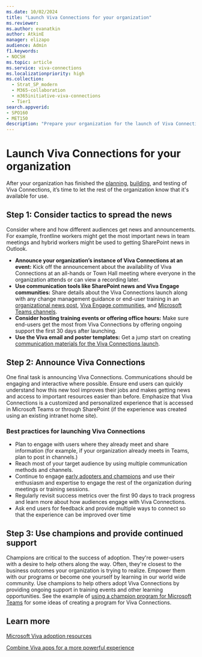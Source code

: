 ```yaml
---
ms.date: 10/02/2024
title: "Launch Viva Connections for your organization"
ms.reviewer: 
ms.author: evanatkin
author: AtkinE
manager: elizapo
audience: Admin
f1.keywords:
- NOCSH
ms.topic: article
ms.service: viva-connections
ms.localizationpriority: high
ms.collection:
  - Strat_SP_modern
  - M365-collaboration
  - m365initiative-viva-connections
  - Tier1
search.appverid:
- SPO160
- MET150
description: "Prepare your organization for the launch of Viva Connections by using news posts, announcements, and Champions."
---
```


# Launch Viva Connections for your organization

After your organization has finished the [planning](plan-viva-connections.md), [building](build-viva-connections.md), and testing of Viva Connections, it’s time to let the rest of the organization know that it's available for use.

## Step 1: Consider tactics to spread the news

Consider where and how different audiences get news and announcements. For example, frontline workers might get the most important news in team meetings and hybrid workers might be used to getting SharePoint news in Outlook.

- **Announce your organization’s instance of Viva Connections at an event:** Kick off the announcement about the availability of Viva Connections at an all-hands or Town Hall meeting where everyone in the organization attends or can view a recording later.
- **Use communication tools like SharePoint news and Viva Engage communities:** Share details about the Viva Connections launch along with any change management guidance or end-user training in an [organizational news post](https://support.microsoft.com/office/create-and-share-news-on-your-sharepoint-sites-495f8f1a-3bef-4045-b33a-55e5abe7aed7#:~:text=In%20SharePoint%20Online%2C%20you%20can%20add%20news%20posts,instructions%20Create%20the%20news%20post%20.%20See%20More), [Viva Engage communities](https://support.microsoft.com/topic/dc806ad9-73bb-49ae-9c68-d800fd902649), and [Microsoft Teams channels](https://support.microsoft.com/office/8e7b8f6f-0f0d-41c2-9883-3dc0bd5d4cda).
- **Consider hosting training events or offering office hours:** Make sure end-users get the most from Viva Connections by offering ongoing support the first 30 days after launching.
- **Use the Viva email and poster templates:** Get a jump start on creating [communication materials for the Viva Connections launch](https://adoption.microsoft.com/viva/).

## Step 2: Announce Viva Connections

One final task is announcing Viva Connections. Communications should be engaging and interactive where possible. Ensure end users can quickly understand how this new tool improves their jobs and makes getting news and access to important resources easier than before. Emphasize that Viva Connections is a customized and personalized experience that is accessed in Microsoft Teams or through SharePoint (if the experience was created using an existing intranet home site).

### Best practices for launching Viva Connections

- Plan to engage with users where they already meet and share information (for example, if your organization already meets in Teams, plan to post in channels.)
- Reach most of your target audience by using multiple communication methods and channels.
- Continue to engage [early adopters and champions](https://adoption.microsoft.com/roles/champion/) and use their enthusiasm and expertise to engage the rest of the organization during meetings or training sessions.
- Regularly revisit success metrics over the first 90 days to track progress and learn more about how audiences engage with Viva Connections.
- Ask end users for feedback and provide multiple ways to connect so that the experience can be improved over time

## Step 3: Use champions and provide continued support

Champions are critical to the success of adoption. They're power-users with a desire to help others along the way. Often, they're closest to the business outcomes your organization is trying to realize. Empower them with our programs or become one yourself by learning in our world wide community. Use champions to help others adopt Viva Connections by providing ongoing support in training events and other learning opportunities. See the example of [using a champion program for Microsoft Teams](/MicrosoftDocs/OfficeDocs-SkypeForBusiness/blob/public/Teams/teams-adoption-create-champions-program) for some ideas of creating a program for Viva Connections.

## Learn more

[Microsoft Viva adoption resources](https://adoption.microsoft.com/viva/)

[Combine Viva apps for a more powerful experience](/viva/learn-how-to-combine-modules)
